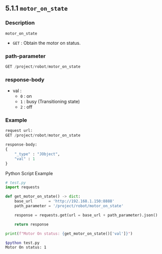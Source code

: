 ﻿## 5.1.1 `motor_on_state`

### Description

`motor_on_state`

- `GET` : Obtain the motor on status.

### path-parameter

```python
GET /project/robot/motor_on_state
```

### response-body

- val :
  - `0` : on
  - `1` : busy (Transitioning state)
  - `2` : off

### Example
```python
request url:
GET /project/robot/motor_on_state

response-body:
{
    "_type" : "JObject",
    "val" : 1
}
```

Python Script Example

```python
# test.py
import requests

def get_motor_on_state() -> dict:
    base_url       = 'http://192.168.1.150:8888'
    path_parameter = '/project/robot/motor_on_state'

    response = requests.get(url = base_url + path_parameter).json()

    return response

print(f"Motor On status: {get_motor_on_state()['val']}")
```
```sh
$python test.py
Motor On status: 1
```